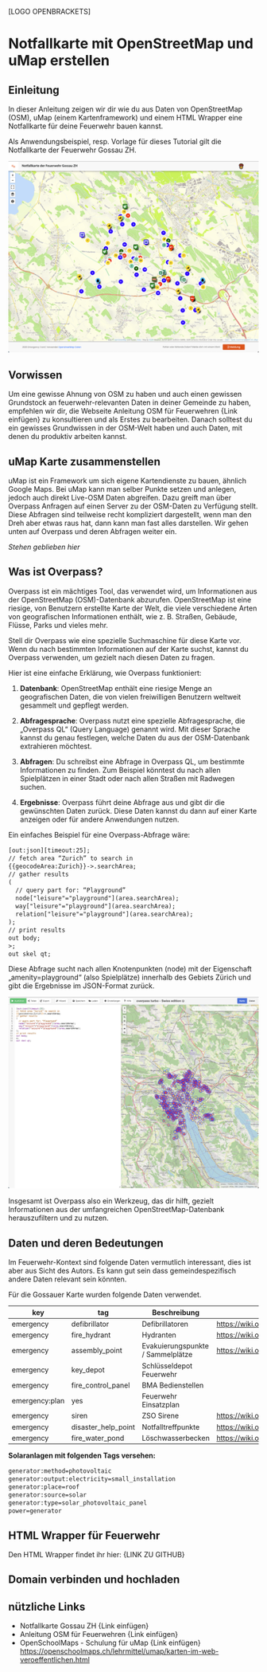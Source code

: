 [LOGO OPENBRACKETS]

# Notfallkarte mit OpenStreetMap und uMap erstellen

## Einleitung

In dieser Anleitung zeigen wir dir wie du aus Daten von OpenStreetMap (OSM), uMap (einem Kartenframework) und einem HTML Wrapper eine Notfallkarte für deine Feuerwehr bauen kannst.

Als Anwendungsbeispiel, resp. Vorlage für dieses Tutorial gilt die Notfallkarte der Feuerwehr Gossau ZH.

![alt text](img/notfallkarte.png)

## Vorwissen

Um eine gewisse Ahnung von OSM zu haben und auch einen gewissen Grundstock an feuerwehr-relevanten Daten in deiner Gemeinde zu haben, empfehlen wir dir, die Webseite Anleitung OSM für Feuerwehren {Link einfügen} zu konsultieren und als Erstes zu bearbeiten. Danach solltest du ein gewisses Grundwissen in der OSM-Welt haben und auch Daten, mit denen du produktiv arbeiten kannst.

## uMap Karte zusammenstellen

uMap ist ein Framework um sich eigene Kartendienste zu bauen, ähnlich Google Maps. Bei uMap kann man selber Punkte setzen und anlegen, jedoch auch direkt Live-OSM Daten abgreifen. Dazu greift man über Overpass Anfragen auf einen Server zu der OSM-Daten zu Verfügung stellt. Diese Abfragen sind teilweise recht kompliziert dargestellt, wenn man den Dreh aber etwas raus hat, dann kann man fast alles darstellen. Wir gehen unten auf Overpass und deren Abfragen weiter ein.

*Stehen geblieben hier*

## Was ist Overpass?

Overpass ist ein mächtiges Tool, das verwendet wird, um Informationen aus der OpenStreetMap (OSM)-Datenbank abzurufen. OpenStreetMap ist eine riesige, von Benutzern erstellte Karte der Welt, die viele verschiedene Arten von geografischen Informationen enthält, wie z. B. Straßen, Gebäude, Flüsse, Parks und vieles mehr.

Stell dir Overpass wie eine spezielle Suchmaschine für diese Karte vor. Wenn du nach bestimmten Informationen auf der Karte suchst, kannst du Overpass verwenden, um gezielt nach diesen Daten zu fragen.

Hier ist eine einfache Erklärung, wie Overpass funktioniert:

1. **Datenbank**: OpenStreetMap enthält eine riesige Menge an geografischen Daten, die von vielen freiwilligen Benutzern weltweit gesammelt und gepflegt werden.

2. **Abfragesprache**: Overpass nutzt eine spezielle Abfragesprache, die „Overpass QL“ (Query Language) genannt wird. Mit dieser Sprache kannst du genau festlegen, welche Daten du aus der OSM-Datenbank extrahieren möchtest.

3. **Abfragen**: Du schreibst eine Abfrage in Overpass QL, um bestimmte Informationen zu finden. Zum Beispiel könntest du nach allen Spielplätzen in einer Stadt oder nach allen Straßen mit Radwegen suchen.

4. **Ergebnisse**: Overpass führt deine Abfrage aus und gibt dir die gewünschten Daten zurück. Diese Daten kannst du dann auf einer Karte anzeigen oder für andere Anwendungen nutzen.

Ein einfaches Beispiel für eine Overpass-Abfrage wäre:

```overpassql
[out:json][timeout:25];
// fetch area “Zurich” to search in
{{geocodeArea:Zurich}}->.searchArea;
// gather results
(
  // query part for: “Playground”
  node["leisure"="playground"](area.searchArea);
  way["leisure"="playground"](area.searchArea);
  relation["leisure"="playground"](area.searchArea);
);
// print results
out body;
>;
out skel qt;
```

Diese Abfrage sucht nach allen Knotenpunkten (node) mit der Eigenschaft „amenity=playground“ (also Spielplätze) innerhalb des Gebiets Zürich und gibt die Ergebnisse im JSON-Format zurück.

![alt text](img/overpass_result.png)

Insgesamt ist Overpass also ein Werkzeug, das dir hilft, gezielt Informationen aus der umfangreichen OpenStreetMap-Datenbank herauszufiltern und zu nutzen.

## Daten und deren Bedeutungen

Im Feuerwehr-Kontext sind folgende Daten vermutlich interessant, dies ist aber aus Sicht des Autors. Es kann gut sein dass gemeindespezifisch andere Daten relevant sein könnten.

Für die Gossauer Karte wurden folgende Daten verwendet.

| key | tag | Beschreibung | OSM Wiki
|- |- |-|-
| emergency | defibrillator| Defibrillatoren | https://wiki.openstreetmap.org/wiki/Tag%3Aemergency%3Ddefibrillator
| emergency | fire_hydrant | Hydranten | https://wiki.openstreetmap.org/wiki/Tag:emergency%3Dfire_hydrant
| emergency | assembly_point | Evakuierungspunkte / Sammelplätze | https://wiki.openstreetmap.org/wiki/Tag:emergency%3Dassembly_point
| emergency | key_depot | Schlüsseldepot Feuerwehr | 
| emergency | fire_control_panel| BMA Bedienstellen | 
| emergency:plan| yes | Feuerwehr Einsatzplan
| emergency | siren | ZSO Sirene | https://wiki.openstreetmap.org/wiki/Tag%3Aemergency%3Dsiren
| emergency | disaster_help_point | Notfalltreffpunkte | https://wiki.openstreetmap.org/wiki/Tag%3Aemergency%3Ddisaster_help_point
| emergency | fire_water_pond | Löschwasserbecken | https://wiki.openstreetmap.org/wiki/Tag%3Aemergency%3Dfire_water_pond

**Solaranlagen mit folgenden Tags versehen:**
```
generator:method=photovoltaic
generator:output:electricity=small_installation
generator:place=roof
generator:source=solar
generator:type=solar_photovoltaic_panel
power=generator
```


## HTML Wrapper für Feuerwehr

Den HTML Wrapper findet ihr hier: {LINK ZU GITHUB}

## Domain verbinden und hochladen

## nützliche Links

- Notfallkarte Gossau ZH {Link einfügen}
- Anleitung OSM für Feuerwehren {Link einfügen}
- OpenSchoolMaps - Schulung für uMap {Link einfügen} https://openschoolmaps.ch/lehrmittel/umap/karten-im-web-veroeffentlichen.html
